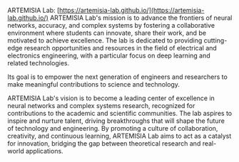 ARTEMISIA Lab: [https://artemisia-lab.github.io/](https://artemisia-lab.github.io/)
ARTEMISIA Lab's mission is to advance the frontiers of neural networks, accuracy, and complex systems by fostering a collaborative environment where students can innovate, share their work, and be motivated to achieve excellence. The lab is dedicated to providing cutting-edge research opportunities and resources in the field of electrical and electronics engineering, with a particular focus on deep learning and related technologies.

Its goal is to empower the next generation of engineers and researchers to make meaningful contributions to science and technology.

ARTEMISIA Lab's vision is to become a leading center of excellence in neural networks and complex systems research, recognized for contributions to the academic and scientific communities. The lab aspires to inspire and nurture talent, driving breakthroughs that will shape the future of technology and engineering. By promoting a culture of collaboration, creativity, and continuous learning, ARTEMISIA Lab aims to act as a catalyst for innovation, bridging the gap between theoretical research and real-world applications.
